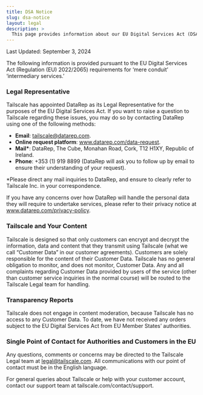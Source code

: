 ```yaml
---
title: DSA Notice
slug: dsa-notice
layout: legal
description: >
  This page provides information about our EU Digital Services Act (DSA) notice.
---
```


Last Updated: September 3, 2024

The following information is provided pursuant to the EU Digital Services Act (Regulation (EU) 2022/2065) requirements for ‘mere conduit’ ‘intermediary services.’

### Legal Representative

Tailscale has appointed DataRep as its Legal Representative for the purposes of the EU Digital Services Act. If you want to raise a question to Tailscale regarding these issues, you may do so by contacting DataRep using one of the following methods:

- **Email**: tailscale@datarep.com.
- **Online request platform**: www.datarep.com/data-request.
- **Mail\***: DataRep, The Cube, Monahan Road, Cork, T12 H1XY, Republic of Ireland.
- **Phone**: +353 (1) 919 8899 (DataRep will ask you to follow up by email to ensure their understanding of your request).

\*Please direct any mail inquiries to DataRep, and ensure to clearly refer to Tailscale Inc. in your correspondence.

If you have any concerns over how DataRep will handle the personal data they will require to undertake services, please refer to their privacy notice at www.datarep.com/privacy-policy.

### Tailscale and Your Content

Tailscale is designed so that only customers can encrypt and decrypt the information, data and content that they transmit using Tailscale (what we call “Customer Data” in our customer agreements). Customers are solely responsible for the content of their Customer Data. Tailscale has no general obligation to monitor, and does not monitor, Customer Data. Any and all complaints regarding Customer Data provided by users of the service (other than customer service inquiries in the normal course) will be routed to the Tailscale Legal team for handling.

### Transparency Reports

Tailscale does not engage in content moderation, because Tailscale has no access to any Customer Data. To date, we have not received any orders subject to the EU Digital Services Act from EU Member States’ authorities.

### Single Point of Contact for Authorities and Customers in the EU

Any questions, comments or concerns may be directed to the Tailscale Legal team at legal@tailscale.com. All communications with our point of contact must be in the English language.

For general queries about Tailscale or help with your customer account, contact our support team at tailscale.com/contact/support.
